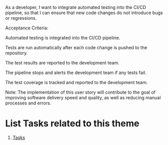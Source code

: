 As a developer, I want to integrate automated testing into the CI/CD pipeline, so that I can ensure that new code changes do not introduce bugs or regressions.

Acceptance Criteria:

Automated testing is integrated into the CI/CD pipeline.

Tests are run automatically after each code change is pushed to the repository.

The test results are reported to the development team.

The pipeline stops and alerts the development team if any tests fail.

The test coverage is tracked and reported to the development team.

Note: The implementation of this user story will contribute to the goal of improving software delivery speed and quality, as well as reducing manual processes and errors.

# List Tasks related to this theme
1. [Tasks](https://github.com/steveechan/mywebclass-agile-docs/blob/main/documentation/templates/theme/initiatives/epics/stories/tasks/task_template5.md)
